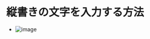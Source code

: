 
# 縦書きの文字を入力する方法
* ![image](https://github.com/jamad/jamad.github.io/assets/949913/21550e1f-ec30-4399-9b83-3d0feadddf43)
